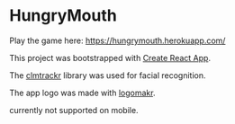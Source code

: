 # HungryMouth
Play the game here: https://hungrymouth.herokuapp.com/

This project was bootstrapped with [Create React App](https://github.com/facebookincubator/create-react-app).

The [clmtrackr](https://github.com/auduno/clmtrackr) library was used for facial recognition.

The app logo was made with [logomakr](https://logomakr.com/).

currently not supported on mobile.


